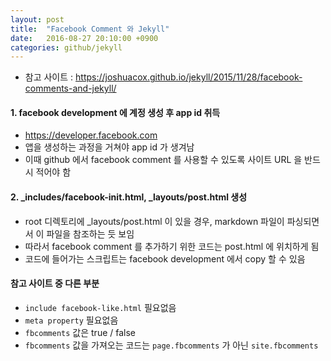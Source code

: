 ```yaml
---
layout: post
title:  "Facebook Comment 와 Jekyll"
date:   2016-08-27 20:10:00 +0900
categories: github/jekyll
---
```


 * 참고 사이트 : <https://joshuacox.github.io/jekyll/2015/11/28/facebook-comments-and-jekyll/>

#### 1. facebook development 에 계정 생성 후 app id 취득 ####

  * <https://developer.facebook.com>
  * 앱을 생성하는 과정을 거쳐야 app id 가 생겨남
  * 이때 github 에서 facebook comment 를 사용할 수 있도록 사이트 URL 을 반드시 적어야 함

#### 2. _includes/facebook-init.html, _layouts/post.html 생성 ####

  * root 디렉토리에 _layouts/post.html 이 있을 경우, markdown 파일이 파싱되면서 이 파일을 참조하는 듯 보임
  * 따라서 facebook comment 를 추가하기 위한 코드는 post.html 에 위치하게 됨
  * 코드에 들어가는 스크립트는 facebook development 에서 copy 할 수 있음


#### 참고 사이트 중 다른 부분  ####

  * `include facebook-like.html` 필요없음
  * `meta property` 필요없음
  * `fbcomments` 값은 true / false
  * `fbcomments` 값을 가져오는 코드는 `page.fbcomments` 가 아닌 `site.fbcomments`
